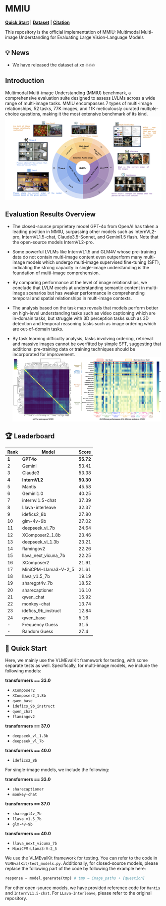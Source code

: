 
# MMIU

<p align="left">
  <a href="#🚀-quick-start"><b>Quick Start</b></a> |
  <a href="https://huggingface.co/MMIUBenchmark/MMIU/tree/main"><b>Dataset</b></a> |
  <a href="#🖊️-citation"><b>Citation</b></a> <br>
</p>


This repository is the official implementation of MMIU: Multimodal Multi-image Understanding for Evaluating Large Vision-Language Models


## 💡 News


-  We have released the dataset at xx 🔥🔥🔥



## Introduction
Multimodal Multi-image Understanding (MMIU) benchmark, a comprehensive evaluation suite designed to assess LVLMs across a wide range of multi-image tasks. MMIU encompasses 7 types of multi-image relationships, 52 tasks, 77K images, and 11K meticulously curated multiple-choice questions, making it the most extensive benchmark of its kind. 
![overview](assets/overview.jpg)








## Evaluation Results Overview
- The closed-source proprietary model GPT-4o from OpenAI has taken a leading position in MMIU, surpassing other models such as InternVL2-pro, InternVL1.5-chat, Claude3.5-Sonnet, and Gemini1.5 flash. Note that the open-source models InternVL2-pro.


- Some powerful LVLMs like InternVL1.5  and  GLM4V whose pre-training data do not contain multi-image content even outperform many multi-image models which undergo multi-image supervised fine-tuning (SFT), indicating the strong capacity in single-image understanding is the foundation of multi-image comprehension.
- By comparing performance at the level of image relationships, we conclude that LVLM excels at understanding semantic content in multi-image scenarios but has weaker performance in comprehending temporal and spatial relationships in multi-image contexts.
- The analysis based on the task map reveals that models perform better on high-level understanding tasks such as video captioning which are in-domain tasks, but struggle with 3D perception tasks such as 3D detection and temporal reasoning tasks such as image ordering which are out-of-domain tasks.
- By task learning difficulty analysis, tasks involving ordering, retrieval and massive images cannot be overfitted by simple SFT, suggesting that additional pre-training data or training techniques should be incorporated for improvement.
![taskmap](assets/taskmap.jpg)


## 🏆 Leaderboard



| Rank | Model | Score |
| ---- | ---------------------- | ----- |
| **1** | **GPT4o** | **55.72** |
| 2 | Gemini | 53.41 |
| 3 | Claude3 | 53.38 |
| **4** | **InternVL2** | **50.30** |
| 5 | Mantis | 45.58 |
| 6 | Gemini1.0 | 40.25 |
| 7 | internvl1.5-chat | 37.39 |
| 8 | Llava-interleave | 32.37 |
| 9 | idefics2_8b | 27.80 |
| 10 | glm-4v-9b | 27.02 |
| 11 | deepseek_vl_7b | 24.64 |
| 12 | XComposer2_1.8b | 23.46 |
| 13 | deepseek_vl_1.3b | 23.21 |
| 14 | flamingov2 | 22.26 |
| 15 | llava_next_vicuna_7b | 22.25 |
| 16 | XComposer2 | 21.91 |
| 17 | MiniCPM-Llama3-V-2_5 | 21.61 |
| 18 | llava_v1.5_7b | 19.19 |
| 19 | sharegpt4v_7b | 18.52 |
| 20 | sharecaptioner | 16.10 |
| 21 | qwen_chat | 15.92 |
| 22 | monkey-chat | 13.74 |
| 23 | idefics_9b_instruct | 12.84 |
| 24 | qwen_base | 5.16 |
| -   | Frequency Guess        | 31.5  |
| -   | Random Guess           | 27.4  |




## 🚀 Quick Start

Here, we mainly use the VLMEvalKit framework for testing, with some separate tests as well. Specifically, for multi-image models, we include the following models:

**transformers == 33.0**

- `XComposer2`
- `XComposer2_1.8b`
- `qwen_base`
- `idefics_9b_instruct`
- `qwen_chat`
- `flamingov2`

**transformers == 37.0**
- `deepseek_vl_1.3b`
- `deepseek_vl_7b`

**transformers == 40.0**

- `idefics2_8b`

For single-image models, we include the following:

**transformers == 33.0**

- `sharecaptioner`
- `monkey-chat`

**transformers == 37.0**

- `sharegpt4v_7b`
- `llava_v1.5_7b`
- `glm-4v-9b`

**transformers == 40.0**

- `llava_next_vicuna_7b`
- `MiniCPM-Llama3-V-2_5`

We use the VLMEvalKit framework for testing. You can refer to the code in `VLMEvalKit/test_models.py`. Additionally, for closed-source models, please replace the following part of the code by following the example here:

```python
response = model.generate(tmp) # tmp = image_paths + [question]
```

For other open-source models, we have provided reference code for `Mantis` and `InternVL1.5-chat`. For `LLava-Interleave`, please refer to the original repository.










